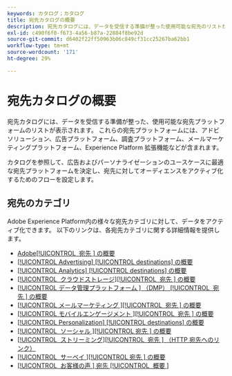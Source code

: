 ```yaml
---
keywords: カタログ；カタログ
title: 宛先カタログの概要
description: 宛先カタログには、データを受信する準備が整った使用可能な宛先のリストが表示されます。 これらの宛先には、アドビソリューション、広告プラットフォーム、調査プラットフォーム、メールマーケティングプラットフォームなどが含まれます。
exl-id: c490f6f0-f673-4a56-b87a-22884f8be92d
source-git-commit: d6402f22ff50963b06c849cf31cc25267ba62bb1
workflow-type: tm+mt
source-wordcount: '171'
ht-degree: 29%

---
```


# 宛先カタログの概要

宛先カタログには、データを受信する準備が整った、使用可能な宛先プラットフォームのリストが表示されます。 これらの宛先プラットフォームには、アドビソリューション、広告プラットフォーム、調査プラットフォーム、メールマーケティングプラットフォーム、Experience Platform 拡張機能などが含まれます。

カタログを参照して、広告およびパーソナライゼーションのユースケースに最適な宛先プラットフォームを決定し、宛先に対してオーディエンスをアクティブ化するためのフローを設定します。

<div id="recs-overview-body-1"></div>
<div id="recs-overview-body-2"></div>
<div id="recs-overview-body-3"></div>
<div id="recs-overview-body-4"></div>
<div id="recs-overview-body-5"></div>
<div id="recs-overview-body-6"></div>

## 宛先のカテゴリ

Adobe Experience Platform内の様々な宛先カテゴリに対して、データをアクティブ化できます。 以下のリンクは、各宛先カテゴリに関する詳細情報を提供します。

- [Adobe[!UICONTROL &#x200B; 宛先 &#x200B;] の概要](adobe/overview.md)
- [[!UICONTROL Advertising] [!UICONTROL destinations] の概要](advertising/overview.md)
- [[!UICONTROL Analytics] [!UICONTROL destinations] の概要](analytics/overview.md)
- [[!UICONTROL &#x200B; クラウドストレージ &#x200B;]&#x200B;[!UICONTROL &#x200B; 宛先 &#x200B;] の概要](cloud-storage/overview.md)
- [[!UICONTROL &#x200B; データ管理プラットフォーム &#x200B;] （DMP） [!UICONTROL &#x200B; 宛先 &#x200B;] の概要](data-management/overview.md)
- [[!UICONTROL &#x200B; メールマーケティング &#x200B;]&#x200B;[!UICONTROL &#x200B; 宛先 &#x200B;] の概要](email-marketing/overview.md)
- [[!UICONTROL &#x200B; モバイルエンゲージメント &#x200B;]&#x200B;[!UICONTROL &#x200B; 宛先 &#x200B;] の概要](mobile-engagement/overview.md)
- [[!UICONTROL Personalization] [!UICONTROL destinations] の概要](personalization/overview.md)
- [[!UICONTROL &#x200B; ソーシャル &#x200B;]&#x200B;[!UICONTROL &#x200B; 宛先 &#x200B;] の概要](social/overview.md)
- [[!UICONTROL &#x200B; ストリーミング &#x200B;]&#x200B;[!UICONTROL &#x200B; 宛先 &#x200B;] （HTTP 宛先へのリンク）](streaming/http-destination.md)
- [[!UICONTROL &#x200B; サーベイ &#x200B;]&#x200B;[!UICONTROL &#x200B; 宛先 &#x200B;] の概要](survey/overview.md)
- [[!UICONTROL &#x200B; お客様の声 &#x200B;] 宛先 [!UICONTROL &#x200B; 概要 &#x200B;]](voice/overview.md)
